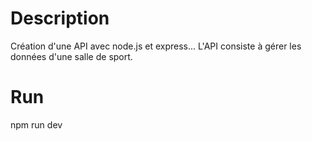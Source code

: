 # Description
Création d'une API avec node.js et express... L'API consiste à gérer les données d'une salle de sport. 

# Run
npm run dev
